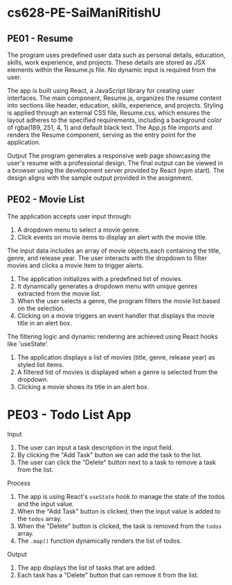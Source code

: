 # cs628-PE-SaiManiRitishU
## PE01 - Resume

The program uses predefined user data such as personal details, education, skills, work experience, and projects. These details are stored as JSX elements within the Resume.js file. No dynamic input is required from the user.


The app is built using React, a JavaScript library for creating user interfaces. The main component, Resume.js, organizes the resume content into sections like header, education, skills, experience, and projects. Styling is applied through an external CSS file, Resume.css, which ensures the layout adheres to the specified requirements, including a background color of rgba(189, 251, 4, 1) and default black text. The App.js file imports and renders the Resume component, serving as the entry point for the application.

Output
The program generates a responsive web page showcasing the user's resume with a professional design. The final output can be viewed in a browser using the development server provided by React (npm start). The design aligns with the sample output provided in the assignment.

## PE02 - Movie List 

The application accepts user input through:
1. A dropdown menu to select a movie genre.
2. Click events on movie items to display an alert with the movie title.

The input data includes an array of movie objects,each containing the title, genre, and release year. The user interacts with the dropdown to filter movies and clicks a movie item to trigger alerts.

1. The application initializes with a predefined list of movies.
2. It dynamically generates a dropdown menu with unique genres extracted from the movie list.
3. When the user selects a genre, the program filters the movie list based on the selection.
4. Clicking on a movie triggers an event handler that displays the movie title in an alert box.

The filtering logic and dynamic rendering are achieved using React hooks like 'useState'.

1. The application displays a list of movies (title, genre, release year) as styled list items.
2. A filtered list of movies is displayed when a genre is selected from the dropdown.
3. Clicking a movie shows its title in an alert box.

# PE03 - Todo List App

Input
1. The user can input a task description in the input field.
2. By clicking the "Add Task" button we can add the task to the list.
3. The user can click the "Delete" button next to a task to remove a task from the list.

Process
1. The app is using React's `useState` hook to manage the state of the todos and the input value.
2. When the "Add Task" button is clicked, then the input value is added to the `todos` array.
3. When the "Delete" button is clicked, the task is removed from the `todos` array.
4. The `.map()` function dynamically renders the list of todos.

Output
1. The app displays the list of tasks that are added.
2. Each task has a "Delete" button that can remove it from the list.


